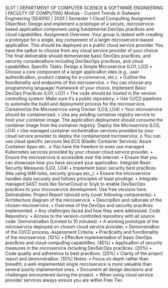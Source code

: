 SLIIT | DEPARTMENT OF COMPUTER SCIENCE & SOFTWARE ENGINEERING | FACULTY OF
COMPUTING
Module - Current Trends in SoAware Engineering (SE4010) | 2025 | Semester 1
Cloud CompuNng Assignment
ObjecNve:
Design and implement a prototype of a secure, microservice-based applica8on component
using fundamental DevOps prac8ces and cloud capabili8es.
Assignment Overview:
Your group is tasked with crea8ng a prototype for a single, key component of a larger
microservice-based applica8on. This should be deployed on a public cloud service provider.
You have the op8on to choose from any cloud service provider of your choice. The final
deliverable should demonstrate basic DevOps prac8ces, and security considera8ons including
DevSecOps prac8ces, and cloud capabili8es.
Specific Tasks:
Design a Simple Microservice (LO1, LO3)
• Choose a core component of a larger applica8on idea (e.g., user authen8ca8on,
product catalog for e-commerce, etc.).
• Outline the func8onality and endpoints of this microservice.
• You can choose any programming language/ framework of your choice.
Implement Basic DevOps Prac8ces (LO1, LO2)
• The code should be hosted in the version controlling system. Make sure it’s a public
repository.
• Use CI/CD pipelines to automate the build and deployment process for the
microservice.
Containerize the Microservice using Docker (LO3, LO4)
• Your microservice should be containerized.
• Use any exis8ng container registry service to host your container image. The
applica8on deployment should consume the container image from the container
registry.
Deploy the Microservice (LO2, LO4)
• Use managed container orchestra8on services provided by your cloud service provider
to deploy the containerized microservice.
o You can use cloud specific services like ECS (Elas8c Container Service)/ Azure
Container Apps etc..
o You have the freedom to even use managed Kubernetes services provided by
your chosen cloud service provider.
• Ensure the microservice is accessible over the internet.
• Ensure that you can showcase how you have secured your applica8on.
Integrate Basic Security Measures (LO2, LO4)
• Implement basic security best prac8ces (like using IAM roles, security groups etc,,).
• Ensure the microservice handles data securely and follows principles of least privilege.
• Integrate managed SAST tools like SonarCloud or Snyk to enable DevSecOps prac8ces
to your microservice development. Use free versions here.
Deliverables:
Project Report (should only cover following components):
• Architecture diagram of the microservice.
• Descrip8on and ra8onale of the chosen microservice.
• Overview of the DevOps and security prac8ces implemented.
• Any challenges faced and how they were addressed.
Code Repository:
• Access to the version-controlled repository with all source code.
Demonstra8on (Limited to 10 minutes):
• A working prototype of the microservice deployed on chosen cloud service provider.
• Demonstra8on of the CI/CD process.
Assessment Criteria:
• Prac8cality and func8onality of the microservice. (10%)
• Effec8ve implementa8on of basic DevOps prac8ces and cloud compu8ng capabili8es.
(40%)
• Applica8on of security measures in the microservice including DevSecOps prac8ces.
(20%)
• Code quality and adherence to best prac8ces. (20%)
• Clarity of the project report and demonstra8on. (10%)
Notes:
• Focus on depth rather than breadth; a well-implemented single microservice is more
valuable than several poorly implemented ones.
• Document all design decisions and challenges encountered during the project.
• When using cloud service provider services always ensure you are within Free Tier. 
